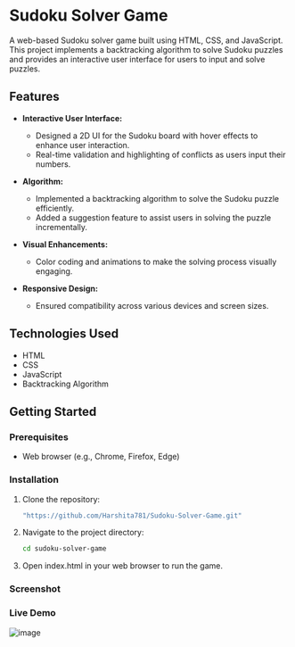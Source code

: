 # Sudoku Solver Game

A web-based Sudoku solver game built using HTML, CSS, and JavaScript. This project implements a backtracking algorithm to solve Sudoku puzzles and provides an interactive user interface for users to input and solve puzzles.

## Features

- **Interactive User Interface:**
  - Designed a 2D UI for the Sudoku board with hover effects to enhance user interaction.
  - Real-time validation and highlighting of conflicts as users input their numbers.

- **Algorithm:**
  - Implemented a backtracking algorithm to solve the Sudoku puzzle efficiently.
  - Added a suggestion feature to assist users in solving the puzzle incrementally.

- **Visual Enhancements:**
  - Color coding and animations to make the solving process visually engaging.

- **Responsive Design:**
  - Ensured compatibility across various devices and screen sizes.

## Technologies Used

- HTML
- CSS
- JavaScript
- Backtracking Algorithm

## Getting Started

### Prerequisites

- Web browser (e.g., Chrome, Firefox, Edge)

### Installation

1. Clone the repository:

   ```bash
   "https://github.com/Harshita781/Sudoku-Solver-Game.git"

2. Navigate to the project directory:
   ```bash
   cd sudoku-solver-game
   
3. Open index.html in your web browser to run the game.
   
### Screenshot

### Live Demo 
![image](https://github.com/Harshita781/Sudoku-Solver-Game/assets/88783265/a4189f68-05b0-4485-9fb4-65640ecc0040)

